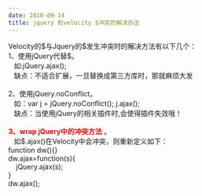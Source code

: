 ```yaml
---
date: 2010-09-14
title: jquery 和velocity $冲突的解决办法
---
```



<p>Velocity的$与Jquery的$发生冲突时的解决方法有以下几个：<br /> 1、使用jQuery代替$。<br /> &nbsp;&nbsp; 如:jQuery.ajax();<br /> &nbsp;&nbsp; 缺点：不适合扩展，一旦替换成第三方库时，那就麻烦大发<br /><br /> 2、使用jQuery.noConflict。<br /> &nbsp;&nbsp; 如：var j = jQuery.noConflict(); j.ajax();<br /> &nbsp;&nbsp; 缺点：当使用jQuery的相关插件时,会使得插件失效哦！<br /><br /><span style="color: #ff0000;"><strong>3、wrap jQuery中的冲突方法</strong> </span> 。<br /> &nbsp;&nbsp; 如$.ajax()在Velocity中会冲突，则重新定义如下：<br /> function dw(){}<br /> dw.ajax=function(s){<br /> &nbsp;&nbsp; &nbsp;jQuery.ajax(s);<br /> }<br /> dw.ajax(); </p>